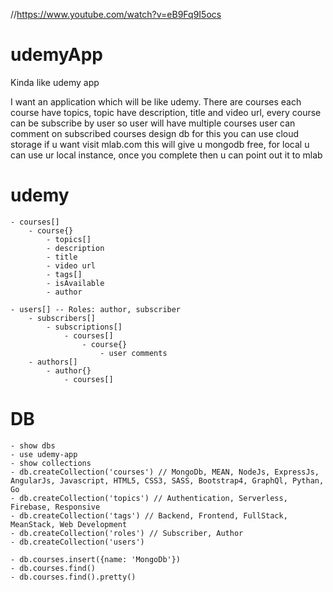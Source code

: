 //https://www.youtube.com/watch?v=eB9Fq9I5ocs

# udemyApp

Kinda like udemy app

I want an application which will be like udemy. There are courses each course have topics, topic have description, title and video url, every course can be subscribe by user so user will have multiple courses user can comment on subscribed courses design db for this you can use cloud storage if u want visit mlab.com this will give u mongodb free, for local u can use ur local instance, once you complete then u can point out it to mlab

# udemy

    - courses[]
        - course{}
            - topics[]
            - description
            - title
            - video url
            - tags[]
            - isAvailable
            - author

    - users[] -- Roles: author, subscriber
        - subscribers[]
            - subscriptions[]
                - courses[]
                    - course{}
                        - user comments
        - authors[]
            - author{}
                - courses[]

# DB

    - show dbs
    - use udemy-app
    - show collections
    - db.createCollection('courses') // MongoDb, MEAN, NodeJs, ExpressJs, AngularJs, Javascript, HTML5, CSS3, SASS, Bootstrap4, GraphQl, Pythan, Go
    - db.createCollection('topics') // Authentication, Serverless, Firebase, Responsive
    - db.createCollection('tags') // Backend, Frontend, FullStack, MeanStack, Web Development
    - db.createCollection('roles') // Subscriber, Author
    - db.createCollection('users')

    - db.courses.insert({name: 'MongoDb'})
    - db.courses.find()
    - db.courses.find().pretty()

